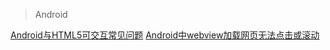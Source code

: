 

> Android

[Android与HTML5可交互常见问题](http://blog.csdn.net/zzh_receive/article/details/53519437)
[Android中webview加载网页无法点击或滚动](http://www.itnose.net/detail/6355345.html)
